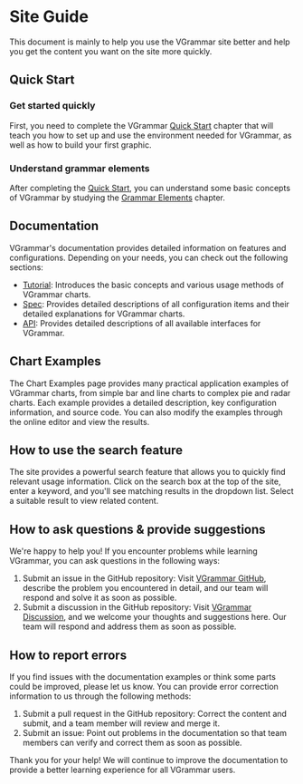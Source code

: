 # Site Guide

This document is mainly to help you use the VGrammar site better and help you get the content you want on the site more quickly.

## Quick Start

### Get started quickly

First, you need to complete the VGrammar [Quick Start](./quick-start) chapter that will teach you how to set up and use the environment needed for VGrammar, as well as how to build your first graphic.

### Understand grammar elements

After completing the [Quick Start](./quick-start), you can understand some basic concepts of VGrammar by studying the [Grammar Elements](./grammar-element) chapter.

## Documentation

VGrammar's documentation provides detailed information on features and configurations. Depending on your needs, you can check out the following sections:

- [Tutorial](/vgrammar/guide/guides/quick-start): Introduces the basic concepts and various usage methods of VGrammar charts.
- [Spec](/vgrammar/option): Provides detailed descriptions of all configuration items and their detailed explanations for VGrammar charts.
- [API](/vgrammar/api): Provides detailed descriptions of all available interfaces for VGrammar.

## Chart Examples

The Chart Examples page provides many practical application examples of VGrammar charts, from simple bar and line charts to complex pie and radar charts. Each example provides a detailed description, key configuration information, and source code. You can also modify the examples through the online editor and view the results.

## How to use the search feature

The site provides a powerful search feature that allows you to quickly find relevant usage information. Click on the search box at the top of the site, enter a keyword, and you'll see matching results in the dropdown list. Select a suitable result to view related content.

## How to ask questions & provide suggestions

We're happy to help you! If you encounter problems while learning VGrammar, you can ask questions in the following ways:

1. Submit an issue in the GitHub repository: Visit [VGrammar GitHub](https://github.com/VisActor/VGrammar/issues/new/choose), describe the problem you encountered in detail, and our team will respond and solve it as soon as possible.
2. Submit a discussion in the GitHub repository: Visit [VGrammar Discussion](https://github.com/VisActor/VGrammar/discussions), and we welcome your thoughts and suggestions here. Our team will respond and address them as soon as possible.

## How to report errors

If you find issues with the documentation examples or think some parts could be improved, please let us know. You can provide error correction information to us through the following methods:

1. Submit a pull request in the GitHub repository: Correct the content and submit, and a team member will review and merge it.
2. Submit an issue: Point out problems in the documentation so that team members can verify and correct them as soon as possible.

Thank you for your help! We will continue to improve the documentation to provide a better learning experience for all VGrammar users.
